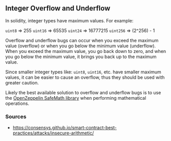 ## Integer Overflow and Underflow

In solidity, integer types have maximum values. For example:

`uint8` => 255
`uint16` => 65535
`uint24` => 16777215
`uint256` => (2^256) - 1

Overflow and underflow bugs can occur when you exceed the maximum value (overflow) or when you go below the minimum value (underflow). When you exceed the maximum value, you go back down to zero, and when you go below the minimum value, it brings you back up to the maximum value.

Since smaller integer types like: `uint8`, `uint16`, etc. have smaller maximum values, it can be easier to cause an overflow, thus they should be used with greater caution.

Likely the best available solution to overflow and underflow bugs is to use the [OpenZeppelin SafeMath library](https://github.com/OpenZeppelin/openzeppelin-contracts/blob/master/contracts/math/SafeMath.sol) when performing mathematical operations.


### Sources

- https://consensys.github.io/smart-contract-best-practices/attacks/insecure-arithmetic/
